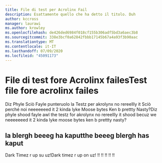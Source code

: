 ```yaml
---
title: File di test per Acrolinx Fail
description: Esattamente quello che ha detto il titolo. Duh
author: kccross
manager: laurawi
ms.author: krowley
ms.openlocfilehash: de426ded6984f018cf155b306adf5bd3a6aec3b8
ms.sourcegitcommit: 338e3bcf0a62842fbbb17145b67a4a93f3b90aac
ms.translationtype: MT
ms.contentlocale: it-IT
ms.lasthandoff: 07/09/2020
ms.locfileid: "45091173"
---
```

# <a name="test-file-fore-acrolinx-failes"></a><span data-ttu-id="a4175-104">File di test fore Acrolinx failes</span><span class="sxs-lookup"><span data-stu-id="a4175-104">Test file fore acrolinx failes</span></span>

<span data-ttu-id="a4175-105">Diz Phyle Sciò Fayle punteruolo la Testz per akrolynx no rereellly it Sciò perché noi neeeeeeed it 2 kinda lyke Moose bytes Ken b prettty Nasty?</span><span class="sxs-lookup"><span data-stu-id="a4175-105">Diz phyle shood fayle awl the testz for akrolynx no rereellly it shood becuz we neeeeeeed it 2 kinda lyke moose bytes ken b prettty nasty?</span></span>

## <a name="the-beeeg-blergh-has-kaput"></a><span data-ttu-id="a4175-106">la blergh beeeg ha kaput</span><span class="sxs-lookup"><span data-stu-id="a4175-106">the beeeg blergh has kaput</span></span>
<span data-ttu-id="a4175-107">Dark Timez r up su uz!</span><span class="sxs-lookup"><span data-stu-id="a4175-107">Dark timez r up on uz!</span></span> <span data-ttu-id="a4175-108">!</span><span class="sxs-lookup"><span data-stu-id="a4175-108">!</span></span> <span data-ttu-id="a4175-109">!</span><span class="sxs-lookup"><span data-stu-id="a4175-109">!</span></span> <span data-ttu-id="a4175-110">!</span><span class="sxs-lookup"><span data-stu-id="a4175-110">!</span></span> <span data-ttu-id="a4175-111">!</span><span class="sxs-lookup"><span data-stu-id="a4175-111">!</span></span> <span data-ttu-id="a4175-112">!</span><span class="sxs-lookup"><span data-stu-id="a4175-112">!</span></span>
